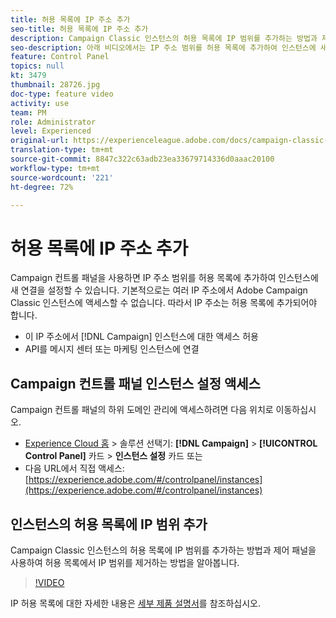 ```yaml
---
title: 허용 목록에 IP 주소 추가
seo-title: 허용 목록에 IP 주소 추가
description: Campaign Classic 인스턴스의 허용 목록에 IP 범위를 추가하는 방법과 제어 패널을 사용하여 허용 목록에서 IP 범위를 제거하는 방법을 알아봅니다.
seo-description: 아래 비디오에서는 IP 주소 범위를 허용 목록에 추가하여 인스턴스에 새 연결을 설정하는 방법을 설명합니다.
feature: Control Panel
topics: null
kt: 3479
thumbnail: 28726.jpg
doc-type: feature video
activity: use
team: PM
role: Administrator
level: Experienced
original-url: https://experienceleague.adobe.com/docs/campaign-classic-learn/tutorials/administrating/control-panel-acc/ip-whitelisting.html,https://experienceleague.adobe.com/docs/campaign-classic-learn/tutorials/administrating/control-panel-acc/ip-allow-listing.html
translation-type: tm+mt
source-git-commit: 8847c322c63adb23ea33679714336d0aaac20100
workflow-type: tm+mt
source-wordcount: '221'
ht-degree: 72%

---
```



# 허용 목록에 IP 주소 추가

Campaign 컨트롤 패널을 사용하면 IP 주소 범위를 허용 목록에 추가하여 인스턴스에 새 연결을 설정할 수 있습니다. 기본적으로는 여러 IP 주소에서 Adobe Campaign Classic 인스턴스에 액세스할 수 없습니다. 따라서 IP 주소는 허용 목록에 추가되어야 합니다.

* 이 IP 주소에서 [!DNL Campaign] 인스턴스에 대한 액세스 허용
* API를 메시지 센터 또는 마케팅 인스턴스에 연결

## Campaign 컨트롤 패널 인스턴스 설정 액세스

Campaign 컨트롤 패널의 하위 도메인 관리에 액세스하려면 다음 위치로 이동하십시오.

* [Experience Cloud 홈](https://experience.adobe.com/#/home) > 솔루션 선택기: **[!DNL Campaign]** > **[!UICONTROL Control Panel]** 카드 > **인스턴스 설정** 카드
또는
* 다음 URL에서 직접 액세스: [https://experience.adobe.com/#/controlpanel/instances](https://experience.adobe.com/#/controlpanel/instances)

## 인스턴스의 허용 목록에 IP 범위 추가

Campaign Classic 인스턴스의 허용 목록에 IP 범위를 추가하는 방법과 제어 패널을 사용하여 허용 목록에서 IP 범위를 제거하는 방법을 알아봅니다.

>[!VIDEO](https://video.tv.adobe.com/v/28726?quality=12)

IP 허용 목록에 대한 자세한 내용은 [세부 제품 설명서](https://helpx.adobe.com/kr/campaign/kb/control-panel-instance-settings.html)를 참조하십시오.
